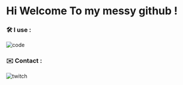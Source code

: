 # Hi Welcome To my messy github !



### 🛠️ I use : 
![code](https://endorium.xyz/Storage/téléchargés.png)

### ✉️ Contact :
![twitch](https://endorium.xyz/Storage/twitch.png)
